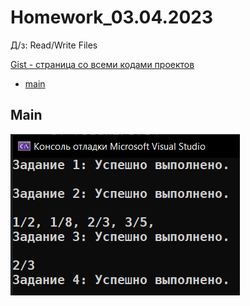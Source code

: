 
# Homework_03.04.2023
Д/з: Read/Write Files

<a href="https://gist.github.com/SlavikArt/1a32a8060245964b163c922be5990925">Gist - страница со всеми кодами проектов</a>

* [main](main)

<p align="center">
    <h2>Main</h2>
    <p></p>
    <img src="images/main.png">
</p>